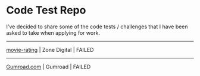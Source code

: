 # Code Test Repo

I've decided to share some of the code tests / challenges that I have been asked to take when applying for work. 

---

[movie-rating](/movie-rating/) | Zone Digital | FAILED

---

[Gumroad.com](/gumroad/) | Gumroad | FAILED
